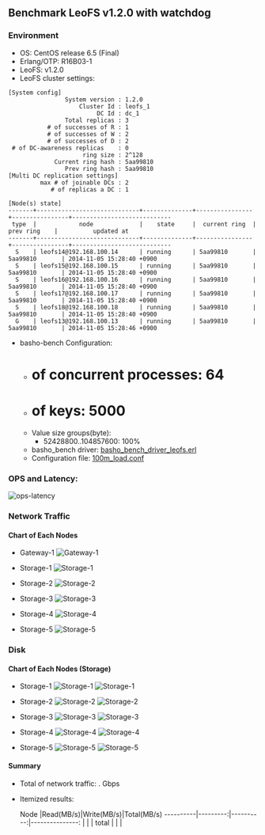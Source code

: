 ## Benchmark LeoFS v1.2.0 with watchdog

### Environment

* OS: CentOS release 6.5 (Final)
* Erlang/OTP: R16B03-1
* LeoFS: v1.2.0
* LeoFS cluster settings:

```
[System config]
                System version : 1.2.0
                    Cluster Id : leofs_1
                         DC Id : dc_1
                Total replicas : 3
           # of successes of R : 1
           # of successes of W : 2
           # of successes of D : 2
 # of DC-awareness replicas    : 0
                     ring size : 2^128
             Current ring hash : 5aa99810
                Prev ring hash : 5aa99810
[Multi DC replication settings]
         max # of joinable DCs : 2
            # of replicas a DC : 1

[Node(s) state]
-------+-----------------------------+--------------+----------------+----------------+----------------------------
 type  |            node             |    state     |  current ring  |   prev ring    |          updated at         
-------+-----------------------------+--------------+----------------+----------------+----------------------------
  S    | leofs14@192.168.100.14      | running      | 5aa99810       | 5aa99810       | 2014-11-05 15:28:40 +0900
  S    | leofs15@192.168.100.15      | running      | 5aa99810       | 5aa99810       | 2014-11-05 15:28:40 +0900
  S    | leofs16@192.168.100.16      | running      | 5aa99810       | 5aa99810       | 2014-11-05 15:28:40 +0900
  S    | leofs17@192.168.100.17      | running      | 5aa99810       | 5aa99810       | 2014-11-05 15:28:40 +0900
  S    | leofs18@192.168.100.18      | running      | 5aa99810       | 5aa99810       | 2014-11-05 15:28:40 +0900
  G    | leofs13@192.168.100.13      | running      | 5aa99810       | 5aa99810       | 2014-11-05 15:28:46 +0900

```

* basho-bench Configuration:
    * # of concurrent processes: 64
    * # of keys: 5000
    * Value size groups(byte):
        * 52428800..104857600: 100%
    * basho_bench driver: [basho_bench_driver_leofs.erl](https://github.com/leo-project/leofs/blob/develop/test/src/basho_bench_driver_leofs.erl)
    * Configuration file: [100m_load.conf](20141105_152849/100m_load.conf)

### OPS and Latency:

![ops-latency](20141105_152849/summary.png)

### Network Traffic
#### Chart of Each Nodes

* Gateway-1
![Gateway-1](leofs13_20141105_152848/sar_1_20141105_152848_p1p1-if1.png)

* Storage-1
![Storage-1](leofs14_20141105_152848/sar_3_20141105_152848_p1p1-if1.png)

* Storage-2
![Storage-2](leofs15_20141105_152848/sar_3_20141105_152848_p1p1-if1.png)

* Storage-3
![Storage-3](leofs16_20141105_152848/sar_3_20141105_152848_p1p1-if1.png)

* Storage-4
![Storage-4](leofs17_20141105_152848/sar_3_20141105_152848_p1p1-if1.png)

* Storage-5
![Storage-5](leofs18_20141105_152848/sar_2_20141105_152848_p1p1-if1.png)


### Disk
#### Chart of Each Nodes (Storage)

* Storage-1
![Storage-1](leofs14_20141105_152848/sar_3_20141105_152848_dev8-16-t1.png)
![Storage-1](leofs14_20141105_152848/sar_3_20141105_152848_dev8-16-t2.png)

* Storage-2
![Storage-2](leofs15_20141105_152848/sar_3_20141105_152848_dev8-16-t1.png)
![Storage-2](leofs15_20141105_152848/sar_3_20141105_152848_dev8-16-t2.png)

* Storage-3
![Storage-3](leofs16_20141105_152848/sar_3_20141105_152848_dev8-16-t1.png)
![Storage-3](leofs16_20141105_152848/sar_3_20141105_152848_dev8-16-t2.png)

* Storage-4
![Storage-4](leofs17_20141105_152848/sar_3_20141105_152848_dev8-16-t1.png)
![Storage-4](leofs17_20141105_152848/sar_3_20141105_152848_dev8-16-t2.png)

* Storage-5
![Storage-5](leofs18_20141105_152848/sar_2_20141105_152848_dev8-16-t1.png)
![Storage-5](leofs18_20141105_152848/sar_2_20141105_152848_dev8-16-t2.png)


#### Summary

* Total of network traffic:  .  Gbps
* Itemized results:

   Node   |Read(MB/s)|Write(MB/s)|Total(MB/s)
----------|---------:|----------:|---------------:
          |          |           |
total     |          |           |
